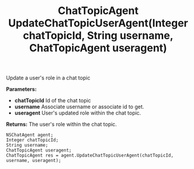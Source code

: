 ﻿---
uid: crmscript_ref_NSChatAgent_UpdateChatTopicUserAgent
title: ChatTopicAgent UpdateChatTopicUserAgent(Integer chatTopicId, String username, ChatTopicAgent useragent)
intellisense: NSChatAgent.UpdateChatTopicUserAgent
keywords: NSChatAgent, UpdateChatTopicUserAgent
so.topic: reference
---

Update a user's role in a chat topic

**Parameters:**
 - **chatTopicId** Id of the chat topic
 - **username** Associate username or associate id to get.
 - **useragent** User's updated role within the chat topic.

**Returns:** The user's role within the chat topic.

```crmscript
NSChatAgent agent;
Integer chatTopicId;
String username;
ChatTopicAgent useragent;
ChatTopicAgent res = agent.UpdateChatTopicUserAgent(chatTopicId, username, useragent);
```

